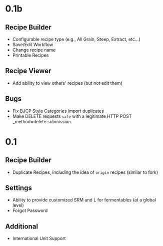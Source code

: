 0.1b
====

Recipe Builder
--------------
* Configurable recipe type (e.g., All Grain, Steep, Extract, etc...)
* Save/Edit Workflow
* Change recipe name
* Printable Recipes

Recipe Viewer
-------------
* Add ability to view others' recipes (but not edit them)

Bugs
-------------
* Fix BJCP Style Categories import duplicates
* Make DELETE requests `safe` with a legitimate HTTP POST _method=delete submission.

0.1
====

Recipe Builder
--------------
* Duplicate Recipes, including the idea of `origin` recipes (similar to fork)

Settings
--------
* Ability to provide customized SRM and L for fermentables (at a global level)
* Forgot Password

Additional
----------
* International Unit Support
